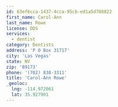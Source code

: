 ```yaml
---
id: 63ef6cca-1437-4cca-95cb-ed1a5d708822
first_name: Carol-Ann
last_name: Rowe
license: DDS
services:
  - dentist
category: Dentists
address: 'P O Box 31717'
city: 'Las Vegas'
state: NV
zip: '89173'
phone: '(702) 838-3311'
title: 'Carol-Ann Rowe'
_geoloc:
  lng: -114.972061
  lat: 35.927901
---
```

